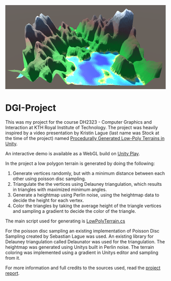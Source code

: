 ![Low Polygon Terrain](DGI%20Project/Images/LowPolyTerrain.PNG)

# DGI-Project

This was my project for the course DH2323 - Computer Graphics and Interaction at KTH Royal Institute of Technology.
The project was heavily inspired by a video presentation by Kristin Lague (last name was Stock at the time of the project) named [Procedurally Generated Low-Poly Terrains in Unity](https://www.youtube.com/watch?v=sRn8TL3EKDU).

An interactive demo is available as a WebGL build on [Unity Play](https://play.unity.com/mg/other/webgl-builds-268600).

In the project a low polygon terrain is generated by doing the following:
1. Generate vertices randomly, but with a minimum distance between each
other using poisson disc sampling.
2. Triangulate the the vertices using Delauney triangulation, which results
in triangles with maximized minimum angles.
3. Generate a heightmap using Perlin noise, using the heightmap data to
decide the height for each vertex.
4. Color the triangles by taking the average height of the triangle vertices
and sampling a gradient to decide the color of the triangle.

The main script used for generating is [LowPolyTerrain.cs](Assets/Scripts/LowPolyTerrainScript.cs)

For the poisson disc sampling an existing implementation of Poisson Disc Sampling created by Sebastian Lague was used.
An existing library for Delauney triangulation called Delaunator was used for the triangulation.
The heightmap was generated using Unitys built in Perlin noise.
The terrain coloring was implemented using a gradient in Unitys editor and sampling from it.

For more information and full credits to the sources used, read the [project report](Project%20Report/DGI19_Project_Report.pdf).
